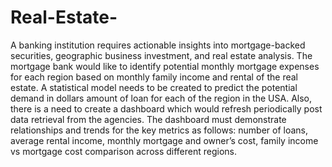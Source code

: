 # Real-Estate-
A banking institution requires actionable insights into mortgage-backed securities, geographic business investment, and real estate analysis.  The mortgage bank would like to identify potential monthly mortgage expenses for each region based on monthly family income and rental of the real estate. A statistical model needs to be created to predict the potential demand in dollars amount of loan for each of the region in the USA. Also, there is a need to create a dashboard which would refresh periodically post data retrieval from the agencies. The dashboard must demonstrate relationships and trends for the key metrics as follows: number of loans, average rental income, monthly mortgage and owner’s cost, family income vs mortgage cost comparison across different regions. 
